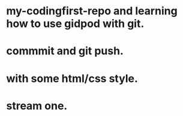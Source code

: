 # my-codingfirst-repo and learning how to use gidpod with git. 
# commmit and git push. 
# with some html/css style. 
# stream one.

